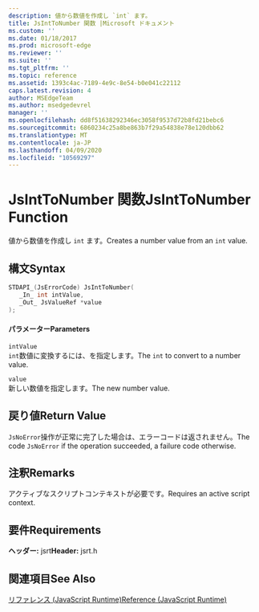 ```yaml
---
description: 値から数値を作成し `int` ます。
title: JsIntToNumber 関数 |Microsoft ドキュメント
ms.custom: ''
ms.date: 01/18/2017
ms.prod: microsoft-edge
ms.reviewer: ''
ms.suite: ''
ms.tgt_pltfrm: ''
ms.topic: reference
ms.assetid: 1393c4ac-7189-4e9c-8e54-b0e041c22112
caps.latest.revision: 4
author: MSEdgeTeam
ms.author: msedgedevrel
manager: ''
ms.openlocfilehash: dd8f51638292346ec3058f9537d72b8fd21bebc6
ms.sourcegitcommit: 6860234c25a8be863b7f29a54838e78e120dbb62
ms.translationtype: MT
ms.contentlocale: ja-JP
ms.lasthandoff: 04/09/2020
ms.locfileid: "10569297"
---
```

# <span data-ttu-id="ef2b6-103">JsIntToNumber 関数</span><span class="sxs-lookup"><span data-stu-id="ef2b6-103">JsIntToNumber Function</span></span>
<span data-ttu-id="ef2b6-104">値から数値を作成し `int` ます。</span><span class="sxs-lookup"><span data-stu-id="ef2b6-104">Creates a number value from an `int` value.</span></span>  
  
## <span data-ttu-id="ef2b6-105">構文</span><span class="sxs-lookup"><span data-stu-id="ef2b6-105">Syntax</span></span>  
  
```cpp  
STDAPI_(JsErrorCode) JsIntToNumber(  
   _In_ int intValue,  
   _Out_ JsValueRef *value  
);  
```  
  
#### <span data-ttu-id="ef2b6-106">パラメーター</span><span class="sxs-lookup"><span data-stu-id="ef2b6-106">Parameters</span></span>  
 `intValue`  
 <span data-ttu-id="ef2b6-107">`int`数値に変換するには、を指定します。</span><span class="sxs-lookup"><span data-stu-id="ef2b6-107">The `int` to convert to a number value.</span></span>  
  
 `value`  
 <span data-ttu-id="ef2b6-108">新しい数値を指定します。</span><span class="sxs-lookup"><span data-stu-id="ef2b6-108">The new number value.</span></span>  
  
## <span data-ttu-id="ef2b6-109">戻り値</span><span class="sxs-lookup"><span data-stu-id="ef2b6-109">Return Value</span></span>  
 <span data-ttu-id="ef2b6-110">`JsNoError`操作が正常に完了した場合は、エラーコードは返されません。</span><span class="sxs-lookup"><span data-stu-id="ef2b6-110">The code `JsNoError` if the operation succeeded, a failure code otherwise.</span></span>  
  
## <span data-ttu-id="ef2b6-111">注釈</span><span class="sxs-lookup"><span data-stu-id="ef2b6-111">Remarks</span></span>  
 <span data-ttu-id="ef2b6-112">アクティブなスクリプトコンテキストが必要です。</span><span class="sxs-lookup"><span data-stu-id="ef2b6-112">Requires an active script context.</span></span>  
  
## <span data-ttu-id="ef2b6-113">要件</span><span class="sxs-lookup"><span data-stu-id="ef2b6-113">Requirements</span></span>  
 <span data-ttu-id="ef2b6-114">**ヘッダー:** jsrt</span><span class="sxs-lookup"><span data-stu-id="ef2b6-114">**Header:** jsrt.h</span></span>  
  
## <span data-ttu-id="ef2b6-115">関連項目</span><span class="sxs-lookup"><span data-stu-id="ef2b6-115">See Also</span></span>  
 [<span data-ttu-id="ef2b6-116">リファレンス (JavaScript Runtime)</span><span class="sxs-lookup"><span data-stu-id="ef2b6-116">Reference (JavaScript Runtime)</span></span>](../chakra-hosting/reference-javascript-runtime.md)